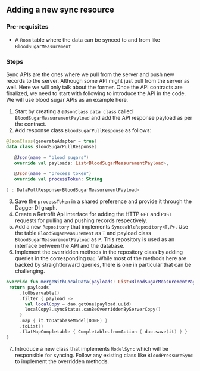 ## Adding a new sync resource

### Pre-requisites

- A `Room` table where the data can be synced to and from like `BloodSugarMeasurement`

### Steps

Sync APIs are the ones where we pull from the server and push new records to the server. Although some API might just pull from the server as well.
Here we will only talk about the former. Once the API contracts are finalized, we need to start with following to introduce the API in the code. We
will use blood sugar APIs as an example here.

1. Start by creating a `@JsonClass` `data class` called `BloodSugarMeasurementPayload` and add the API response payload as per the contract.
2. Add response class `BloodSugarPullResponse` as follows:

 ```Kotlin
@JsonClass(generateAdapter = true)
data class BloodSugarPullResponse(

    @Json(name = "blood_sugars")
    override val payloads: List<BloodSugarMeasurementPayload>,

    @Json(name = "process_token")
    override val processToken: String

) : DataPullResponse<BloodSugarMeasurementPayload>

 ```

3. Save the `processToken` in a shared preference and provide it through the Dagger DI graph.
4. Create a Retrofit Api interface for adding the HTTP `GET` and `POST` requests for pulling and pushing records respectively.
5. Add a new `Repository` that implements `SynceableRepository<T,P>`. Use the table `BloodSugarMeasurement` as `T` and payload
   class `BloodSugarMeasurementPayload` as `P`. This repository is used as an interface between the API and the database.
6. Implement the overridden methods in the repository class by adding queries in the corresponding `Dao`. While most of the methods here are backed by
   straightforward queries, there is one in particular that can be challenging.

 ```Kotlin
override fun mergeWithLocalData(payloads: List<BloodSugarMeasurementPayload>): Completable {
  return payloads
      .toObservable()
      .filter { payload ->
        val localCopy = dao.getOne(payload.uuid)
        localCopy?.syncStatus.canBeOverriddenByServerCopy()
      }
      .map { it.toDatabaseModel(DONE) }
      .toList()
      .flatMapCompletable { Completable.fromAction { dao.save(it) } }
}

 ```

7. Introduce a new class that implements `ModelSync` which will be responsible for syncing. Follow any existing class like `BloodPressureSync` to
   implement the overridden methods. 
